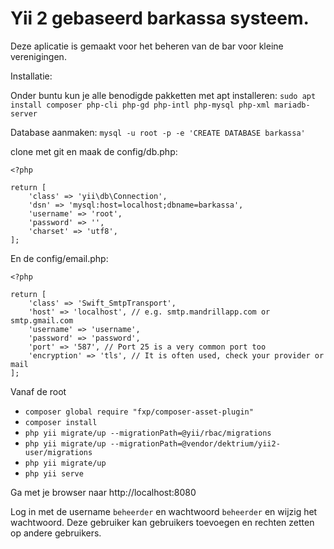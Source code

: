 Yii 2 gebaseerd barkassa systeem.
============================

Deze aplicatie is gemaakt voor het beheren van de bar voor kleine verenigingen.

Installatie:

Onder buntu kun je alle benodigde pakketten met apt installeren:
`sudo apt install composer php-cli php-gd php-intl php-mysql php-xml mariadb-server`

Database aanmaken:
`mysql -u root -p -e 'CREATE DATABASE barkassa'`

clone met git en maak de config/db.php:
```
<?php

return [
    'class' => 'yii\db\Connection',
    'dsn' => 'mysql:host=localhost;dbname=barkassa',
    'username' => 'root',
    'password' => '',
    'charset' => 'utf8',
];
```

 En de config/email.php:

```
<?php

return [
    'class' => 'Swift_SmtpTransport',
    'host' => 'localhost', // e.g. smtp.mandrillapp.com or smtp.gmail.com
    'username' => 'username',
    'password' => 'password',
    'port' => '587', // Port 25 is a very common port too
    'encryption' => 'tls', // It is often used, check your provider or mail
];
```

Vanaf de root
- `composer global require "fxp/composer-asset-plugin"`
- `composer install`
- `php yii migrate/up --migrationPath=@yii/rbac/migrations`
- `php yii migrate/up --migrationPath=@vendor/dektrium/yii2-user/migrations`
- `php yii migrate/up`
- `php yii serve`

Ga met je browser naar http://localhost:8080

Log in met de username `beheerder` en wachtwoord `beheerder` en wijzig het wachtwoord.
Deze gebruiker kan gebruikers toevoegen en rechten zetten op andere gebruikers.